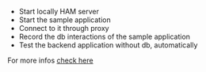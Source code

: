 
* Start locally HAM server
* Start the sample application
* Connect to it through proxy
* Record the db interactions of the sample application
* Test the backend application without db, automatically

For more infos [check here](../generated/testcalendar_internals.md)
